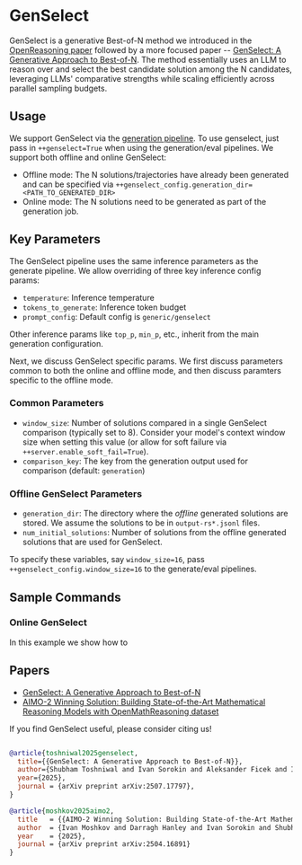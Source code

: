# GenSelect


GenSelect is a generative Best-of-N method we introduced in the [OpenReasoning paper](https://arxiv.org/abs/2504.16891) followed by a more focused paper -- [GenSelect: A Generative Approach to Best-of-N](https://arxiv.org/abs/2507.17797). The method essentially uses an LLM to reason over and select the best candidate solution among the N candidates, leveraging LLMs' comparative strengths while scaling efficiently across parallel sampling budgets.


## Usage

We support GenSelect via the [generation pipeline](https://nvidia.github.io/NeMo-Skills/pipelines/generation/). To use genselect, just pass in `++genselect=True` when using the generation/eval pipelines.
We support both offline and online GenSelect:

- Offline mode: The N solutions/trajectories have already been generated and can be specified via `++genselect_config.generation_dir=<PATH_TO_GENERATED_DIR>`
- Online mode: The N solutions need to be generated as part of the generation job.


## Key Parameters

The GenSelect pipeline uses the same inference parameters as the generate pipeline. We allow overriding of three key inference config params:

- `temperature`: Inference temperature
- `tokens_to_generate`: Inference token budget
- `prompt_config`: Default config is `generic/genselect`

Other inference params like `top_p`, `min_p`, etc., inherit from the main generation configuration.

Next, we discuss GenSelect specific params. We first discuss parameters common to both the online and offline mode, and then discuss paramters specific to the offline mode.

### Common Parameters
- `window_size`: Number of solutions compared in a single GenSelect comparison (typically set to 8). Consider your model's context window size when setting this value (or allow for soft failure via `++server.enable_soft_fail=True`).
- `comparison_key`: The key from the generation output used for comparison (default: `generation`)

### Offline GenSelect Parameters
- `generation_dir`: The directory where the *offline* generated solutions are stored. We assume the solutions to be in `output-rs*.jsonl` files.
- `num_initial_solutions`: Number of solutions from the offline generated solutions that are used for GenSelect.


To specify these variables, say `window_size=16`, pass `++genselect_config.window_size=16` to the generate/eval pipelines.


## Sample Commands


### Online GenSelect

In this example we show how to







## Papers

- [GenSelect: A Generative Approach to Best-of-N](https://arxiv.org/abs/2507.17797)
- [AIMO-2 Winning Solution: Building State-of-the-Art Mathematical Reasoning Models with OpenMathReasoning dataset](https://arxiv.org/abs/2504.16891)


If you find GenSelect useful, please consider citing us!

```bibtex

@article{toshniwal2025genselect,
  title={{GenSelect: A Generative Approach to Best-of-N}},
  author={Shubham Toshniwal and Ivan Sorokin and Aleksander Ficek and Ivan Moshkov and Igor Gitman},
  year={2025},
  journal = {arXiv preprint arXiv:2507.17797},
}

@article{moshkov2025aimo2,
  title   = {{AIMO-2 Winning Solution: Building State-of-the-Art Mathematical Reasoning Models with OpenMathReasoning dataset}},
  author  = {Ivan Moshkov and Darragh Hanley and Ivan Sorokin and Shubham Toshniwal and Christof Henkel and Benedikt Schifferer and Wei Du and Igor Gitman},
  year    = {2025},
  journal = {arXiv preprint arXiv:2504.16891}
}
```